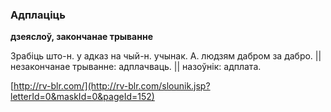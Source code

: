 ### Адплаціць
**дзеяслоў, закончанае трыванне**

Зрабіць што-н. у адказ на чый-н. учынак. А. людзям дабром за дабро. || незакончанае трыванне: адплачваць. || назоўнік: адплата.

<a rel="author">[http://rv-blr.com/](http://rv-blr.com/slounik.jsp?letterId=0&maskId=0&pageId=152)</a>
